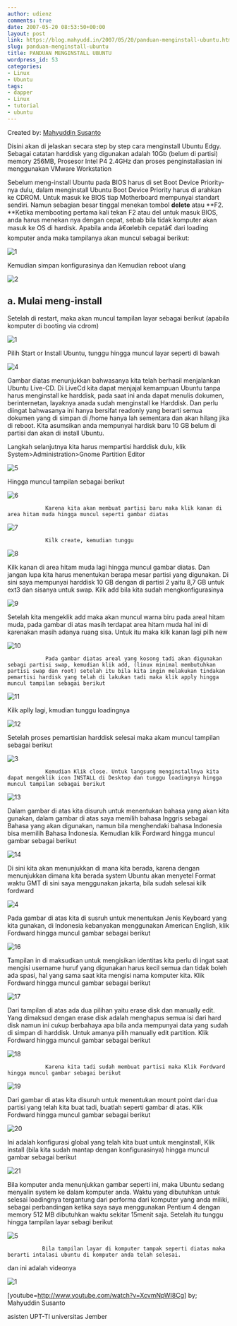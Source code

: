 ```yaml
---
author: udienz
comments: true
date: 2007-05-20 08:53:50+00:00
layout: post
link: https://blog.mahyudd.in/2007/05/20/panduan-menginstall-ubuntu.html
slug: panduan-menginstall-ubuntu
title: PANDUAN MENGINSTALL UBUNTU
wordpress_id: 53
categories:
- Linux
- Ubuntu
tags:
- dapper
- Linux
- tutorial
- ubuntu
---
```


Created by: [Mahyuddin Susanto](http://udienz.wordpress.com/2007/05/20/panduan-menginstall-ubuntu/)


Disini akan di jelaskan secara step by step cara menginstall Ubuntu Edgy. Sebagai catatan harddisk yang digunakan adalah 10Gb (belum di partisi) memory 256MB, Prosesor Intel P4 2.4GHz dan proses penginstallasian ini menggunakan VMware Workstation

<!-- more -->

Sebelum meng-install Ubuntu pada BIOS harus di set Boot Device Priority-nya dulu, dalam menginstall Ubuntu Boot Device Priority harus di arahkan ke CDROM. Untuk masuk ke BIOS tiap Motherboard mempunyai standart sendiri. Namun sebagian besar tinggal menekan tombol **delete** atau **F2. **Ketika membooting pertama kali tekan F2 atau del untuk masuk BIOS, anda harus menekan nya dengan cepat, sebab bila tidak komputer akan masuk ke OS di hardisk. Apabila anda â€œlebih cepatâ€ dari loading komputer anda maka tampilanya akan muncul sebagai berikut:


![1](http://www.geocities.com/mahyuddin_s/panduan_files/image002.jpg)


Kemudian simpan konfigurasinya dan Kemudian reboot ulang


![2](http://www.geocities.com/mahyuddin_s/panduan_files/image004.jpg)





## a.     Mulai meng-install


Setelah di restart, maka akan muncul tampilan layar sebagai berikut (apabila komputer di booting via cdrom)


![1](http://www.geocities.com/mahyuddin_s/panduan_files/image006.jpg)


Pilih Start or Install Ubuntu, tunggu hingga muncul layar seperti di bawah


![4](http://www.geocities.com/mahyuddin_s/panduan_files/image008.jpg)


Gambar diatas menunjukkan bahwasanya kita telah berhasil menjalankan Ubuntu Live-CD. Di LiveCd kita dapat menjajal kemampuan Ubuntu tanpa harus menginstall ke harddisk, pada saat ini anda dapat menulis dokumen, berinternetan, layaknya anada sudah menginstall ke Harddisk. Dan perlu diingat bahwasanya ini hanya bersifat readonly yang berarti semua dokumen yang di simpan di /home hanya lah sementara dan akan hilang jika di reboot. Kita asumsikan anda mempunyai hardisk baru 10 GB belum di partisi dan akan di install Ubuntu.

Langkah selanjutnya kita harus mempartisi harddisk dulu, klik System>Administration>Gnome Partition Editor


![5](http://www.geocities.com/mahyuddin_s/panduan_files/image010.jpg)


Hingga muncul tampilan sebagai berikut


![6](http://www.geocities.com/mahyuddin_s/panduan_files/image012.jpg)


                Karena kita akan membuat partisi baru maka klik kanan di area hitam muda hingga muncul seperti gambar diatas


![7](http://www.geocities.com/mahyuddin_s/panduan_files/image014.jpg)


                Kilk create, kemudian tunggu


![8](http://www.geocities.com/mahyuddin_s/panduan_files/image016.jpg)


Kilk kanan di area hitam muda lagi hingga muncul gambar diatas. Dan jangan lupa kita harus menentukan berapa mesar partisi yang digunakan. Di sini saya mempunyai harddisk 10 GB dengan di partisi 2 yaitu 8,7 GB untuk ext3 dan sisanya untuk swap. Kilk add bila kita sudah mengkonfigurasinya


![9](http://www.geocities.com/mahyuddin_s/panduan_files/image018.jpg)


Setelah kita mengeklik add maka akan muncul warna biru pada areal hitam muda, pada gambar di atas masih terdapat area hitam muda hal ini di karenakan masih adanya ruang sisa. Untuk itu maka kilk kanan lagi pilh new


![10](http://www.geocities.com/mahyuddin_s/panduan_files/image020.jpg)


                Pada gambar diatas areal yang kosong tadi akan digunakan sebagi partisi swap, kemudian klik add, (linux minimal membutuhkan partisi swap dan root) setelah itu bila kita ingin melakukan tindakan pemartisi hardisk yang telah di lakukan tadi maka klik apply hingga muncul tampilan sebagai berikut


![11](http://www.geocities.com/mahyuddin_s/panduan_files/image022.jpg)


Kilk aplly lagi, kmudian tunggu loadingnya


![12](http://www.geocities.com/mahyuddin_s/panduan_files/image024.jpg)


Setelah proses pemartisian harddisk selesai maka akam muncul tampilan sebagai berikut


![3](http://www.geocities.com/mahyuddin_s/panduan_files/image026.jpg)


                Kemudian Klik close. Untuk langsung menginstallnya kita dapat mengeklik icon INSTALL di Desktop dan tunggu loadingnya hingga muncul tampilan sebagai berikut


![13](http://www.geocities.com/mahyuddin_s/panduan_files/image028.jpg)


Dalam gambar di atas kita disuruh untuk menentukan bahasa yang akan kita gunakan, dalam gambar di atas saya memilih bahasa Inggris sebagai Bahasa yang akan digunakan, namun bila menghendaki bahasa Indonesia bisa memilih Bahasa Indonesia. Kemudian klik Fordward hingga muncul gambar sebagai berikut


![14](http://www.geocities.com/mahyuddin_s/panduan_files/image030.jpg)


Di sini kita akan menunjukkan di mana kita berada, karena dengan menunjukkan dimana kita berada system Ubuntu akan menyetel Format waktu GMT di sini saya menggunakan jakarta, bila sudah selesai kilk fordward


![4](http://www.geocities.com/mahyuddin_s/panduan_files/image032.jpg)


Pada gambar di atas kita di susruh untuk menentukan Jenis Keyboard yang kita gunakan, di Indonesia kebanyakan menggunakan American English, klik Fordward hingga muncul gambar sebagai berikut


![16](http://www.geocities.com/mahyuddin_s/panduan_files/image034.jpg)


Tampilan in di maksudkan untuk mengisikan identitas kita perlu di ingat saat mengisi username huruf yang digunakan harus kecil semua dan tidak boleh ada spasi, hal yang sama saat kita mengisi nama komputer kita. Klik Fordward hingga muncul gambar sebagai berikut


![17](http://www.geocities.com/mahyuddin_s/panduan_files/image036.jpg)


Dari tampilan di atas ada dua pilihan yaitu erase disk dan manually edit. Yang dimaksud dengan erase disk adalah menghapus semua isi dari hard disk namun ini cukup berbahaya apa bila anda mempunyai data yang sudah di simpan di harddisk. Untuk amanya pilih manually edit partition. Klik Fordward hingga muncul gambar sebagai berikut


![18](http://www.geocities.com/mahyuddin_s/panduan_files/image038.jpg)


                Karena kita tadi sudah membuat partisi maka Klik Fordward hingga muncul gambar sebagai berikut


![19](http://www.geocities.com/mahyuddin_s/panduan_files/image040.jpg)


Dari gambar di atas kita disuruh untuk menentukan mount point dari dua partisi yang telah kita buat tadi, buatlah seperti gambar di atas. Klik Fordward hingga muncul gambar sebagai berikut


![20](http://www.geocities.com/mahyuddin_s/panduan_files/image042.jpg)


Ini adalah konfigurasi global yang telah kita buat untuk menginstall, Klik install (bila kita sudah mantap dengan konfigurasinya) hingga muncul gambar sebagai berikut


![21](http://www.geocities.com/mahyuddin_s/panduan_files/image044.jpg)




Bila komputer anda menunjukkan gambar seperti ini, maka Ubuntu sedang menyalin system ke dalam komputer anda. Waktu yang dibutuhkan untuk selesai loadingnya tergantung dari performa dari komputer yang anda miliki, sebagai perbandingan ketika saya saya menggunakan Pentium 4 dengan memory 512 MB dibutuhkan waktu sekitar 15menit saja. Setelah itu tunggu hingga tampilan layar sebagi berikut




![5](http://www.geocities.com/mahyuddin_s/panduan_files/image046.jpg)




               Bila tampilan layar di komputer tampak seperti diatas maka berarti intalasi ubuntu di komputer anda telah selesai.


dan ini adalah videonya

![1](http://geo.yahoo.com/serv?s=76001548&t=1177084198&f=us-w74)

[youtube=http://www.youtube.com/watch?v=XcvmNpWI8Cg]
by; Mahyuddin Susanto

asisten UPT-TI universitas Jember
